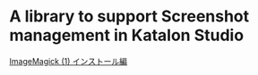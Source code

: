 A library to support Screenshot management in Katalon Studio
====

[ImageMagick (1) インストール編](https://higuma.github.io/2016/08/31/imagemagick-1/)

